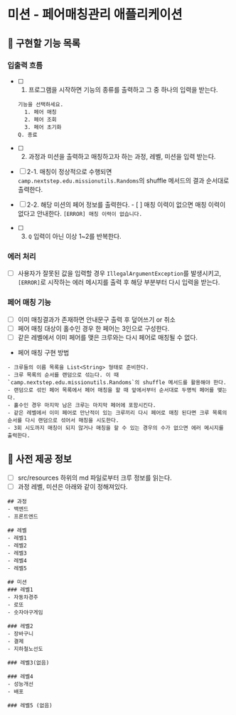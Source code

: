 # 미션 - 페어매칭관리 애플리케이션

## 🚀 구현할 기능 목록

### 입출력 흐름
- [ ] 1. 프로그램을 시작하면 기능의 종류를 출력하고 그 중 하나의 입력을 받는다.
    ```
  기능을 선택하세요.
      1. 페어 매칭
      2. 페어 조회
      3. 페어 초기화
  Q. 종료
    ```

- [ ] 2. 과정과 미션을 출력하고 매칭하고자 하는 과정, 레벨, 미션을 입력 받는다.
- [ ] 2-1. 매칭이 정상적으로 수행되면 `camp.nextstep.edu.missionutils.Randoms`의 shuffle 메서드의 결과 순서대로 출력한다.
- [ ] 2-2. 해당 미션의 페어 정보를 출력한다.
      - [ ] 매칭 이력이 없으면 매칭 이력이 없다고 안내한다. `[ERROR] 매칭 이력이 없습니다.`
- [ ] 3. `Q` 입력이 아닌 이상 1~2를 반복한다.

### 에러 처리
- [ ] 사용자가 잘못된 값을 입력할 경우 `IllegalArgumentException`를 발생시키고, `[ERROR]`로 시작하는 에러 메시지를 출력 후 해당 부분부터 다시 입력을 받는다.

### 페어 매칭 기능
- [ ] 이미 매칭결과가 존재하면 안내문구 출력 후 덮어쓰기 or 취소
- [ ] 페어 매칭 대상이 홀수인 경우 한 페어는 3인으로 구성한다. 
- [ ] 같은 레벨에서 이미 페어를 맺은 크루와는 다시 페어로 매칭될 수 없다.

- 페어 매칭 구현 방법
```
- 크루들의 이름 목록을 List<String> 형태로 준비한다.
- 크루 목록의 순서를 랜덤으로 섞는다. 이 때 `camp.nextstep.edu.missionutils.Randoms`의 shuffle 메서드를 활용해야 한다.
- 랜덤으로 섞인 페어 목록에서 페어 매칭을 할 때 앞에서부터 순서대로 두명씩 페어를 맺는다.
- 홀수인 경우 마지막 남은 크루는 마지막 페어에 포함시킨다.
- 같은 레벨에서 이미 페어로 만난적이 있는 크루끼리 다시 페어로 매칭 된다면 크루 목록의 순서를 다시 랜덤으로 섞어서 매칭을 시도한다.
- 3회 시도까지 매칭이 되지 않거나 매칭을 할 수 있는 경우의 수가 없으면 에러 메시지를 출력한다.
```


## 💾 사전 제공 정보
- [ ] src/resources 하위의 md 파일로부터 크루 정보를 읽는다.
- [ ] 과정 레벨, 미션은 아래와 같이 정해져있다.
```
## 과정
- 백엔드
- 프론트엔드

## 레벨
- 레벨1
- 레벨2
- 레벨3
- 레벨4
- 레벨5

## 미션
### 레벨1
- 자동차경주
- 로또
- 숫자야구게임

### 레벨2
- 장바구니
- 결제
- 지하철노선도

### 레벨3(없음)

### 레벨4
- 성능개선
- 배포

### 레벨5 (없음)
```

